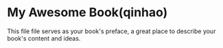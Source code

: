 # My Awesome Book\(qinhao\)

This file file serves as your book's preface, a great place to describe your book's content and ideas.

